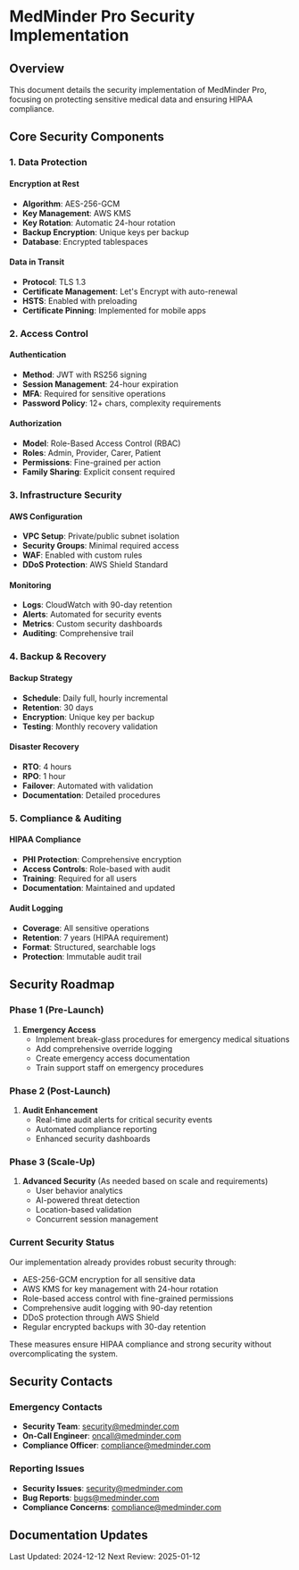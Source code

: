 # MedMinder Pro Security Implementation

## Overview
This document details the security implementation of MedMinder Pro, focusing on protecting sensitive medical data and ensuring HIPAA compliance.

## Core Security Components

### 1. Data Protection

#### Encryption at Rest
- **Algorithm**: AES-256-GCM
- **Key Management**: AWS KMS
- **Key Rotation**: Automatic 24-hour rotation
- **Backup Encryption**: Unique keys per backup
- **Database**: Encrypted tablespaces

#### Data in Transit
- **Protocol**: TLS 1.3
- **Certificate Management**: Let's Encrypt with auto-renewal
- **HSTS**: Enabled with preloading
- **Certificate Pinning**: Implemented for mobile apps

### 2. Access Control

#### Authentication
- **Method**: JWT with RS256 signing
- **Session Management**: 24-hour expiration
- **MFA**: Required for sensitive operations
- **Password Policy**: 12+ chars, complexity requirements

#### Authorization
- **Model**: Role-Based Access Control (RBAC)
- **Roles**: Admin, Provider, Carer, Patient
- **Permissions**: Fine-grained per action
- **Family Sharing**: Explicit consent required

### 3. Infrastructure Security

#### AWS Configuration
- **VPC Setup**: Private/public subnet isolation
- **Security Groups**: Minimal required access
- **WAF**: Enabled with custom rules
- **DDoS Protection**: AWS Shield Standard

#### Monitoring
- **Logs**: CloudWatch with 90-day retention
- **Alerts**: Automated for security events
- **Metrics**: Custom security dashboards
- **Auditing**: Comprehensive trail

### 4. Backup & Recovery

#### Backup Strategy
- **Schedule**: Daily full, hourly incremental
- **Retention**: 30 days
- **Encryption**: Unique key per backup
- **Testing**: Monthly recovery validation

#### Disaster Recovery
- **RTO**: 4 hours
- **RPO**: 1 hour
- **Failover**: Automated with validation
- **Documentation**: Detailed procedures

### 5. Compliance & Auditing

#### HIPAA Compliance
- **PHI Protection**: Comprehensive encryption
- **Access Controls**: Role-based with audit
- **Training**: Required for all users
- **Documentation**: Maintained and updated

#### Audit Logging
- **Coverage**: All sensitive operations
- **Retention**: 7 years (HIPAA requirement)
- **Format**: Structured, searchable logs
- **Protection**: Immutable audit trail

## Security Roadmap

### Phase 1 (Pre-Launch)
1. **Emergency Access**
   - Implement break-glass procedures for emergency medical situations
   - Add comprehensive override logging
   - Create emergency access documentation
   - Train support staff on emergency procedures

### Phase 2 (Post-Launch)
1. **Audit Enhancement**
   - Real-time audit alerts for critical security events
   - Automated compliance reporting
   - Enhanced security dashboards

### Phase 3 (Scale-Up)
1. **Advanced Security** (As needed based on scale and requirements)
   - User behavior analytics
   - AI-powered threat detection
   - Location-based validation
   - Concurrent session management

### Current Security Status
Our implementation already provides robust security through:
- AES-256-GCM encryption for all sensitive data
- AWS KMS for key management with 24-hour rotation
- Role-based access control with fine-grained permissions
- Comprehensive audit logging with 90-day retention
- DDoS protection through AWS Shield
- Regular encrypted backups with 30-day retention

These measures ensure HIPAA compliance and strong security without overcomplicating the system.

## Security Contacts

### Emergency Contacts
- **Security Team**: security@medminder.com
- **On-Call Engineer**: oncall@medminder.com
- **Compliance Officer**: compliance@medminder.com

### Reporting Issues
- **Security Issues**: security@medminder.com
- **Bug Reports**: bugs@medminder.com
- **Compliance Concerns**: compliance@medminder.com

## Documentation Updates
Last Updated: 2024-12-12
Next Review: 2025-01-12
